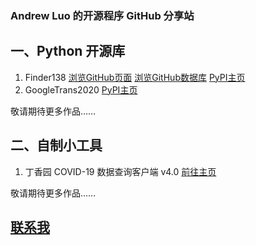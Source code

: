 ### Andrew Luo 的开源程序 GitHub 分享站

## 一、Python 开源库
1. Finder138  [浏览GitHub页面](https://luoyanze07.github.io/Finder138) [浏览GitHub数据库](https://github.com/luoyanze07/Finder138) [PyPI主页](https://pypi.python.org/project/Finder138)
2. GoogleTrans2020 [PyPI主页](https://pypi.python.org/project/GoogleTrans2020)

敬请期待更多作品……

## 二、自制小工具
1. 丁香园 COVID-19 数据查询客户端 v4.0 [前往主页](https://luoyanze07.github.io/dxy-covid)

敬请期待更多作品……











## [联系我](mailto:luoyanze07@gmail.com)
